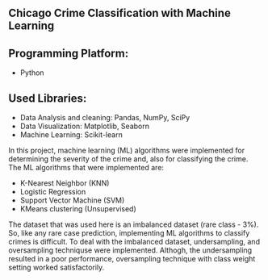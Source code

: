 ## Chicago Crime Classification with Machine Learning


## Programming Platform:
* Python

## Used Libraries:
* Data Analysis and cleaning: Pandas, NumPy, SciPy 
* Data Visualization: Matplotlib, Seaborn
* Machine Learning: Scikit-learn

In this project, machine learning (ML) algorithms were implemented for determining the severity of the crime and, also for classifying the crime. The ML algorithms that were implemented are:

* K-Nearest Neighbor (KNN)
* Logistic Regression
* Support Vector Machine (SVM)
* KMeans clustering (Unsupervised)

The dataset that was used here is an imbalanced dataset (rare class - 3%). So, like any rare case prediction, implementing ML algorithms to classify crimes is difficult. To deal with the imbalanced dataset, undersampling, and oversampling techniquse were implemented. Althogh, the undersampling resulted in a poor performance, oversampling technique with class weight setting worked satisfactorily.  




